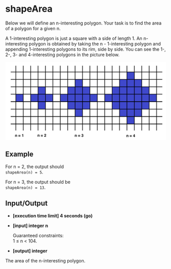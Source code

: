 # shapeArea

Below we will define an n-interesting polygon. Your task is to find the area of a polygon for a given n.

A 1-interesting polygon is just a square with a side of length 1. An n-interesting polygon is obtained by taking the n - 1-interesting polygon and appending 1-interesting polygons to its rim, side by side. You can see the 1-, 2-, 3- and 4-interesting polygons in the picture below.

![Shape](area.png)

## Example
For n = 2, the output should   
`shapeArea(n) = 5`.

For n = 3, the output should be  
`shapeArea(n) = 13`.

## Input/Output

- **[execution time limit] 4 seconds (go)**

- **[input] integer n**

    Guaranteed constraints:  
    1 ≤ n < 104.

- **[output] integer**

The area of the n-interesting polygon.

